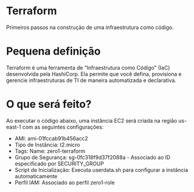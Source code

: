 # Terraform
Primeiros passos na construção de uma infraestrutura como código.
# Pequena definição
Terraform é uma ferramenta de "Infraestrutura como Código" (IaC) desenvolvida pela HashiCorp. Ela permite que você defina, provisiona e gerencie infraestruturas de TI de maneira automatizada e declarativa.

# O que será feito?
Ao executar o código abaixo, uma instância EC2 será criada na região us-east-1 com as seguintes configurações:
* AMI: ami-01fccab91b456acc2
* Tipo de Instância: t2.micro
* Tags: Name: zero1-terraform
* Grupo de Segurança: sg-0fc318f9d37f2088a - Associado ao ID especificado por SECURITY_GROUP
* Script de Inicialização: Executa userdata.sh para configurar a instância automaticamente
* Perfil IAM: Associado ao perfil zero1-role
